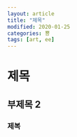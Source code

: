 ```yaml
---
layout: article
title: "제목"
modified: 2020-01-25
categories: 뿅
tags: [art, ee]
---
```



# 제목

## 부제목 2

### 제복

